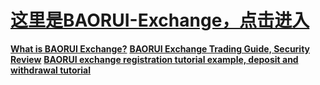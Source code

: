 <html dir="ltr" lang="en"><head><meta http-equiv="Content-Type" content="text/html; charset=UTF-8">
<h1><a href="https://baoruis.com">这里是BAORUI-Exchange，点击进入</a></h1>
<strong><a href="https://jonsinabollja.blogspot.com/">What is BAORUI Exchange?</a></strong>
<strong><a href="https://www.pixiv.net/users/101988653">BAORUI Exchange Trading Guide, Security Review</a></strong>
<strong><a href="https://kakuyomu.jp/my/works/16817330669390467543">BAORUI exchange registration tutorial example, deposit and withdrawal tutorial</a></strong>
